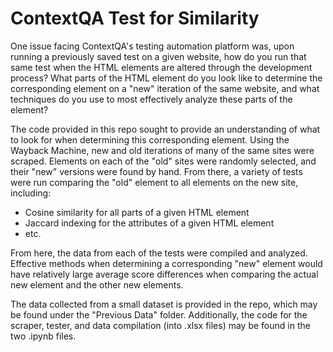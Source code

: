 # ContextQA Test for Similarity

One issue facing ContextQA's testing automation platform was, upon running a previously saved test on a given website, how do you run that same test when the HTML elements are altered through the development process? What parts of the HTML element do you look like to determine the corresponding element on a "new" iteration of the same website, and what techniques do you use to most effectively analyze these parts of the element? 

The code provided in this repo sought to provide an understanding of what to look for when determining this corresponding element. Using the Wayback Machine, new and old iterations of many of the same sites were scraped. Elements on each of the "old" sites were randomly selected, and their "new" versions were found by hand. From there, a variety of tests were run comparing the "old" element to all elements on the new site, including: 

- Cosine similarity for all parts of a given HTML element
- Jaccard indexing for the attributes of a given HTML element
- etc. 

From here, the data from each of the tests were compiled and analyzed. Effective methods when determining a corresponding "new" element would have relatively large average score differences when comparing the actual new element and the other new elements.

The data collected from a small dataset is provided in the repo, which may be found under the "Previous Data" folder. Additionally, the code for the scraper, tester, and data compilation (into .xlsx files) may be found in the two .ipynb files. 
